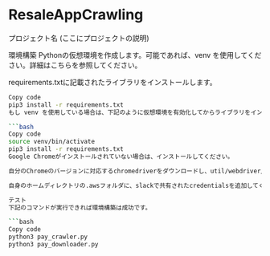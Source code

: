# ResaleAppCrawling

プロジェクト名
(ここにプロジェクトの説明)

環境構築
Pythonの仮想環境を作成します。可能であれば、venv を使用してください。詳細はこちらを参照してください。

requirements.txtに記載されたライブラリをインストールします。

```bash
Copy code
pip3 install -r requirements.txt
もし venv を使用している場合は、下記のように仮想環境を有効化してからライブラリをインストールしてください。

```bash
Copy code
source venv/bin/activate
pip3 install -r requirements.txt
Google Chromeがインストールされていない場合は、インストールしてください。

自分のChromeのバージョンに対応するchromedriverをダウンロードし、util/webdriver/chromedriverとして保存してください。

自身のホームディレクトリの.awsフォルダに、slackで共有されたcredentialsを追加してください。Macの場合は、次のパスになります: /Users/[自分の名前]/.aws/credentials

テスト
下記のコマンドが実行できれば環境構築は成功です。

```bash
Copy code
python3 pay_crawler.py
python3 pay_downloader.py
